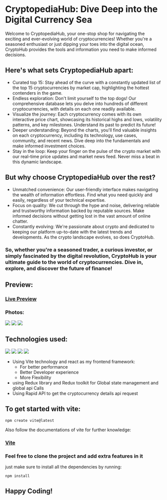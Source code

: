 # CryptopediaHub: Dive Deep into the Digital Currency Sea

Welcome to CryptopediaHub, your one-stop shop for navigating the exciting and ever-evolving world of cryptocurrencies! Whether you're a seasoned enthusiast or just dipping your toes into the digital ocean, CryptoHub provides the tools and information you need to make informed decisions.

## Here's what sets CryptopediaHub apart:
<ul>
  <li>Curated top 15: Stay ahead of the curve with a constantly updated list of the top 15 cryptocurrencies by market cap, highlighting the hottest contenders in the game.</li>
  <li>Endless exploration: Don't limit yourself to the top dogs! Our comprehensive database lets you delve into hundreds of different cryptocurrencies, with details on each one readily available.</li>
  <li>Visualize the journey: Each cryptocurrency comes with its own interactive price chart, showcasing its historical highs and lows, volatility patterns, and key milestones. Understand its past to predict its future!</li>
  <li>Deeper understanding: Beyond the charts, you'll find valuable insights on each cryptocurrency, including its technology, use cases, community, and recent news. Dive deep into the fundamentals and make informed investment choices.</li>
  <li>Stay in the loop: Keep your finger on the pulse of the crypto market with our real-time price updates and market news feed. Never miss a beat in this dynamic landscape.</li>
</ul>

## But why choose CryptopediaHub over the rest?
<ul>
  <li>Unmatched convenience: Our user-friendly interface makes navigating the wealth of information effortless. Find what you need quickly and easily, regardless of your technical expertise.</li>
  <li>Focus on quality: We cut through the hype and noise, delivering reliable and trustworthy information backed by reputable sources. Make informed decisions without getting lost in the vast amount of online chatter.</li>
  <li>Constantly evolving: We're passionate about crypto and dedicated to keeping our platform up-to-date with the latest trends and developments. As the crypto landscape evolves, so does CryptoHub.</li>
</ul>

### So, whether you're a seasoned trader, a curious investor, or simply fascinated by the digital revolution, CryptoHub is your ultimate guide to the world of cryptocurrencies. Dive in, explore, and discover the future of finance!

## Preview:
### [Live Preview](https://cryptopediahub.netlify.app)

### Photos:

<div>
  <img src="https://github.com/yusufafify/CryptoPediaHub/assets/115397064/22574e87-d271-4f3b-92c9-732d04109409">
  <img src="https://github.com/yusufafify/CryptoPediaHub/assets/115397064/f7362aca-0de4-4a19-93f8-fe7b9fa79d18">
  <img src="https://github.com/yusufafify/CryptoPediaHub/assets/115397064/d10b6231-d35c-4f65-8358-b9737b77d447">
</div>

## Technologies used:
<div>
  <img src="https://github.com/yusufafify/CryptoPediaHub/assets/115397064/9abb86b0-d1f4-4e1a-9dbf-b0a5f4d902c8" >
  <img src="https://github.com/yusufafify/CryptoPediaHub/assets/115397064/4c53596f-3bbe-4877-b330-7e9f52d1088a" >
  <img src="https://github.com/yusufafify/CryptoPediaHub/assets/115397064/53188f89-1c3c-48a0-ac00-bd5dbc7359a5" >
  <img src="https://github.com/yusufafify/CryptoPediaHub/assets/115397064/efd255f1-f22c-45d7-b16f-7eb26852d4bd">
</div>

<ul>
  <li>Using Vite technology and react as my frontend framework:
      <ul>
        <li>For better performance</li>
        <li>Better Developer experience</li>
        <li>More Flexibility</li>
      </ul>
  </li>
  <li>using Redux library and Redux toolkit for Global state management and global api Calls</li>
  <li>Using Rapid API to get the cryptocurrency details api request</li>
</ul>

## To get started with vite:

```
npm create vite@latest
```
Also follow the documentations of vite for further knowledge:
### [Vite](https://vitejs.dev/)

### Feel free to clone the project and add extra features in it
just make sure to install all the dependencies by running:

```
npm install
```

## Happy Coding!
